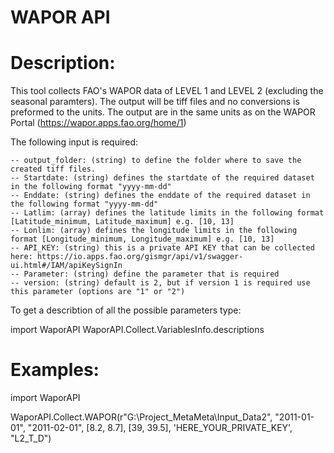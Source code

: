 # WAPOR API

# Description:
This tool collects FAO's WAPOR data of LEVEL 1 and LEVEL 2 (excluding the seasonal paramters). The output will be tiff files and no conversions is 
preformed to the units. The output are in the same units as on the WAPOR Portal (https://wapor.apps.fao.org/home/1)

The following input is required:
    
    -- output_folder: (string) to define the folder where to save the created tiff files.
    -- Startdate: (string) defines the startdate of the required dataset in the following format "yyyy-mm-dd"
    -- Enddate: (string) defines the enddate of the required dataset in the following format "yyyy-mm-dd"
    -- Latlim: (array) defines the latitude limits in the following format [Latitude_minimum, Latitude_maximum] e.g. [10, 13]
    -- Lonlim: (array) defines the longitude limits in the following format [Longitude_minimum, Longitude_maximum] e.g. [10, 13]
    -- API_KEY: (string) this is a private API KEY that can be collected here: https://io.apps.fao.org/gismgr/api/v1/swagger-ui.html#/IAM/apiKeySignIn
    -- Parameter: (string) define the parameter that is required
    -- version: (string) default is 2, but if version 1 is required use this parameter (options are "1" or "2")
    
To get a describtion of all the possible parameters type:
    
import WaporAPI
WaporAPI.Collect.VariablesInfo.descriptions 

# Examples:

import WaporAPI

WaporAPI.Collect.WAPOR(r"G:\Project_MetaMeta\Input_Data2", "2011-01-01", "2011-02-01", [8.2, 8.7], [39, 39.5], 'HERE_YOUR_PRIVATE_KEY', "L2_T_D")




